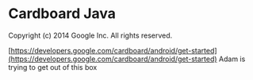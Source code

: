 Cardboard Java
=====================
Copyright (c) 2014 Google Inc.  All rights reserved.

[https://developers.google.com/cardboard/android/get-started](https://developers.google.com/cardboard/android/get-started)
Adam is trying to get out of this box
